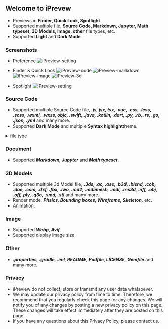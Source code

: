 ## Welcome to iPrevew

- Previews in **Finder, Quick Look, Spotlight**.
- Supported multiple file, **Source Code, Markdown, Jupyter, Math typeset, 3D Models, Image, other** file types, etc.
- Supported **Light** and **Dark Mode**.

### Screenshots
- Preference
  ![iPreview-setting](https://i.loli.net/2020/06/24/X34H5aZtgoND7wn.png)
  
- Finder & Quick Look
  ![iPreview-code](https://i.loli.net/2020/06/24/7jL6OIC5xtWdnFb.png)
  ![iPreview-markdown](https://i.loli.net/2020/06/24/TMbfoPJyurAqwxU.png)
  ![iPreview-image](https://i.loli.net/2020/06/24/9qmNRkbDwZ7snfG.png)
  ![iPreview-3d](https://i.loli.net/2020/06/24/ZOH19xeaGWncIfr.png)
- Spotlight
  ![iPreview-setting](https://i.loli.net/2020/06/24/8PwYg9bKBjLtTOp.png)


### Source Code
- Supported multiple Source Code file, ***.js, jsx, tsx, .vue, .css, .less, .scss, .wxml, .wxss, objc, .swift, .java, .kotlin, .dart, .py, .rb, .rs, .go, .json, .yml*** and many more.
- Supported **Dark Mode** and multiple **Syntax highlight**theme.
<details>
<summary>file type</summary>

content!!!
</details>

### Document
- Supported ***Markdown, Jupyter*** and ***Math typeset***.

### 3D Models
- Supported multiple 3d Model file, ***.3ds, .ac, .ase, .b3d, .blend, .cob, .dae, .csm, .dxf, .fbx, .lwo, .md2, .md5mesh, .mdl, .ms3d, .nff, .obj, .off,.ply, .q3o, .smd, .stl*** and many more.
- Render mode, ***Phsics, Bounding boxes, Wireframe, Skeleton,*** etc.
- Animation.

### Image
- Supported ***Webp, Avif***.
- Supported display image size.

### Other
- ***.properties, .gradle, .iml, README, Podfile, LICENSE, Gemfile*** and many more.

### Privacy
- iPreview do not collect, store or transmit any user data whatsoever.
- We may update our privacy policy from time to time. Therefore, we recommend that you regularly check this page for any changes. We will notify you of any changes by posting a new privacy policy on this page. These changes will take effect immediately after they are posted on this page.
- If you have any questions about this Privacy Policy, please contact us.


